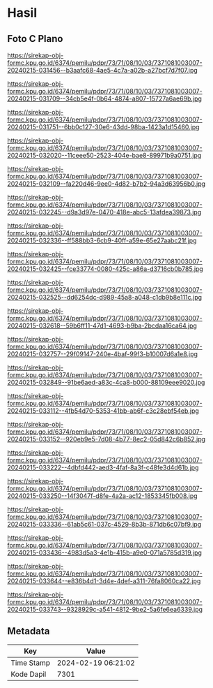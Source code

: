 # Hasil

## Foto C Plano

https://sirekap-obj-formc.kpu.go.id/6374/pemilu/pdpr/73/71/08/10/03/7371081003007-20240215-031456--b3aafc68-4ae5-4c7a-a02b-a27bcf7d7f07.jpg

https://sirekap-obj-formc.kpu.go.id/6374/pemilu/pdpr/73/71/08/10/03/7371081003007-20240215-031709--34cb5e4f-0b64-4874-a807-15727a6ae69b.jpg

https://sirekap-obj-formc.kpu.go.id/6374/pemilu/pdpr/73/71/08/10/03/7371081003007-20240215-031751--6bb0c127-30e6-43dd-98ba-1423a1d15460.jpg

https://sirekap-obj-formc.kpu.go.id/6374/pemilu/pdpr/73/71/08/10/03/7371081003007-20240215-032020--11ceee50-2523-404e-bae8-89971b9a0751.jpg

https://sirekap-obj-formc.kpu.go.id/6374/pemilu/pdpr/73/71/08/10/03/7371081003007-20240215-032109--fa220d46-9ee0-4d82-b7b2-94a3d63956b0.jpg

https://sirekap-obj-formc.kpu.go.id/6374/pemilu/pdpr/73/71/08/10/03/7371081003007-20240215-032245--d9a3d97e-0470-418e-abc5-13afdea39873.jpg

https://sirekap-obj-formc.kpu.go.id/6374/pemilu/pdpr/73/71/08/10/03/7371081003007-20240215-032336--ff588bb3-6cb9-40ff-a59e-65e27aabc21f.jpg

https://sirekap-obj-formc.kpu.go.id/6374/pemilu/pdpr/73/71/08/10/03/7371081003007-20240215-032425--fce33774-0080-425c-a86a-d3716cb0b785.jpg

https://sirekap-obj-formc.kpu.go.id/6374/pemilu/pdpr/73/71/08/10/03/7371081003007-20240215-032525--dd6254dc-d989-45a8-a048-c1db9b8e111c.jpg

https://sirekap-obj-formc.kpu.go.id/6374/pemilu/pdpr/73/71/08/10/03/7371081003007-20240215-032618--59b6ff11-47d1-4693-b9ba-2bcdaa16ca64.jpg

https://sirekap-obj-formc.kpu.go.id/6374/pemilu/pdpr/73/71/08/10/03/7371081003007-20240215-032757--29f09147-240e-4baf-99f3-b10007d6a1e8.jpg

https://sirekap-obj-formc.kpu.go.id/6374/pemilu/pdpr/73/71/08/10/03/7371081003007-20240215-032849--91be6aed-a83c-4ca8-b000-88109eee9020.jpg

https://sirekap-obj-formc.kpu.go.id/6374/pemilu/pdpr/73/71/08/10/03/7371081003007-20240215-033112--4fb54d70-5353-41bb-ab6f-c3c28ebf54eb.jpg

https://sirekap-obj-formc.kpu.go.id/6374/pemilu/pdpr/73/71/08/10/03/7371081003007-20240215-033152--920eb9e5-7d08-4b77-8ec2-05d842c6b852.jpg

https://sirekap-obj-formc.kpu.go.id/6374/pemilu/pdpr/73/71/08/10/03/7371081003007-20240215-033222--4dbfd442-aed3-4faf-8a3f-c48fe3d4d61b.jpg

https://sirekap-obj-formc.kpu.go.id/6374/pemilu/pdpr/73/71/08/10/03/7371081003007-20240215-033250--14f3047f-d8fe-4a2a-ac12-1853345fb008.jpg

https://sirekap-obj-formc.kpu.go.id/6374/pemilu/pdpr/73/71/08/10/03/7371081003007-20240215-033336--61ab5c61-037c-4529-8b3b-871db6c07bf9.jpg

https://sirekap-obj-formc.kpu.go.id/6374/pemilu/pdpr/73/71/08/10/03/7371081003007-20240215-033436--4983d5a3-4e1b-415b-a9e0-071a5785d319.jpg

https://sirekap-obj-formc.kpu.go.id/6374/pemilu/pdpr/73/71/08/10/03/7371081003007-20240215-033644--e836b4d1-3d4e-4def-a311-76fa8060ca22.jpg

https://sirekap-obj-formc.kpu.go.id/6374/pemilu/pdpr/73/71/08/10/03/7371081003007-20240215-033743--9328929c-a541-4812-9be2-5a6fe6ea6339.jpg


## Metadata

| Key        | Value               |
| ---------- | ------------------- |
| Time Stamp | 2024-02-19 06:21:02 |
| Kode Dapil | 7301                |



